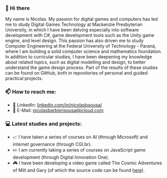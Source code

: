 ### :wave: Hi there
My name is Nicolas. My passion for digital games and computers has led me to study Digital Games Technology at Mackenzie Presbyterian University, in which I have been delving especially into software development with C#, game development tools such as the Unity game engine, and level design. This passion has also driven me to study Computer Engineering at the Federal University of Technology - Paraná, where I am building a solid computer science and mathematics foundation. In addition to curricular studies, I have been deepening my knowledge about related topics, such as digital modelling and design, to better understand the game design process. Part of the results of these studies can be found on GitHub, both in repositories of personal and guided practical projects.
### :mailbox: How to reach me:
* :page_with_curl: LinkedIn: [linkedin.com/in/nicolasbsousa/](https://www.linkedin.com/in/nicolasbsousa/ "linkedin.com/in/nicolasbsousa/")
* :e-mail: E-Mail: nicolasbarbierisousa@icloud.com

### :computer: Latest studies and projects:
* :chart_with_upwards_trend: I have taken a series of courses on AI (through Microsoft) and internet governance (through CGI.br).
* :pencil2: I am currently taking a series of courses on JavaScript game development (through Digital Innovation One).
* :video_game: I have been developing a video game called The Cosmic Adventures of Milt and Gary (of which the source code can be found [here](https://github.com/Nickalverst/The-Cosmic-Adventures-of-Milt-and-Gary "here")).

<!--
**Nickalverst/Nickalverst** is a ✨ _special_ ✨ repository because its `README.md` (this file) appears on your GitHub profile.

Here are some ideas to get you started:

- 🔭 I’m currently working on ...
- 🌱 I’m currently learning ...
- 👯 I’m looking to collaborate on ...
- 🤔 I’m looking for help with ...
- 💬 Ask me about ...
- 📫 How to reach me: ...
- 😄 Pronouns: ...
- ⚡ Fun fact: ...
-->
